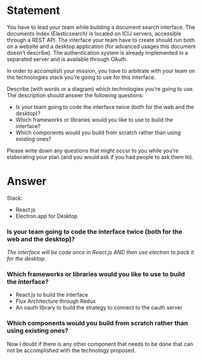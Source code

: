 # Statement

You have to lead your team while building a document search interface. The documents index (Elasticsearch) is located on ICIJ servers, accessible through a REST API. The interface your team have to create should run both on a website and a desktop application (for advanced usages this document doesn’t describe). The authentication system is already implemented in a separated server and is available through OAuth.

In order to accomplish your mission, you have to arbitrate with your team on the technologies stack you’re going to use for this interface. 

Describe (with words or a diagram) which technologies you’re going to use. The description should answer the following questions:

* Is your team going to code the interface twice (both for the web and the desktop)?
* Which frameworks or libraries would you like to use to build the interface?
* Which components would you build from scratch rather than using existing ones?

Please write down any questions that might occur to you while you’re elaborating
your plan (and you would ask if you had people to ask them to).



# Answer

Stack:

* React.js
* Electron.app for Desktop

### Is your team going to code the interface twice (both for the web and the desktop)?

*The interface will be code once in React.js AND then use electron to pack it for the desktop.*

### Which frameworks or libraries would you like to use to build the interface?

* React.js to build the interface
* Flux Architecture through Redux
* An oauth library to build the strategy to connect to the oauth server

### Which components would you build from scratch rather than using existing ones?

Now I doubt if there is any other component that needs to be done that can not be accomplished with the technology proposed.